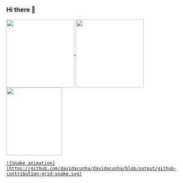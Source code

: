 ### Hi there 👋

<div>
  <a href="https://github.com/davidacunha">
  <img height="180em"   align="center" src="https://github-readme-stats.vercel.app/api?username=davidacunha&show_icons=true&theme=react&include_all_commits=true&count_private=true"/>
  <img height="180em"  align="center" src="https://github-readme-stats.vercel.app/api/top-langs/?username=davidacunha&layout=compact&langs_count=7&theme=react" />

  <img align="center" width="148" height="180" src="https://media1.tenor.com/images/68e8337fb4eb7e40645d832c64762a8b/tenor.gif?itemid=19443613">
</div>

    ![Snake animation](https://github.com/davidacunha/davidacunha/blob/output/github-contribution-grid-snake.svg)
